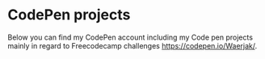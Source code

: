 # CodePen projects


Below you can find my CodePen account including my Code pen projects mainly in regard to Freecodecamp challenges
https://codepen.io/Waerjak/.
